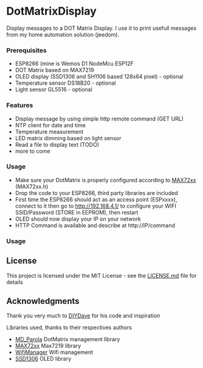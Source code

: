 # DotMatrixDisplay

Display messages to a DOT Matrix Display.
I use it to print usefull messages from my home automation solution (jeedom).

### Prerequisites

* ESP8266 (mine is Wemos D1 NodeMcu  ESP12F 
* DOT Matrix based on MAX7219
* OLED display (SSD1306 and SH1106 based 128x64 pixel) - optional
* Temperature sensor DS18B20 - optional
* Light sensor GL5516 - optional

### Features
* Display message by using simple http remote command (GET URL)
* NTP client for date and time
* Temperature measurement
* LED matrix dimming based on light sensor
* Read a file to display text (TODO)
* more to come

### Usage
* Make sure your DotMatrix is properly configured according to [MAX72xx](https://github.com/MajicDesigns/MD_MAX72XX) (MAX72xx.h)
* Drop the code to your ESP8266, third party libraries are included
* First time the ESP8266 should act as an access point (ESPxxxx), connect to it then go to http://192.168.4.1/ to configure your WIFI SSID/Password (STORE in EEPROM), then restart
* OLED should now display your IP on your network
* HTTP Command is available and describe at http://IP/command

### Usage 

## License

This project is licensed under the MIT License - see the [LICENSE.md](LICENSE.md) file for details

## Acknowledgments

Thank you very much to [DIYDave](https://github.com/DIYDave/ScrollText-ESP8266) for his code and inspiration 

Libraries used, thanks to their respectives authors
* [MD_Parola](https://github.com/MajicDesigns/MD_Parola) DotMatrix management library
* [MAX72xx](https://github.com/MajicDesigns/MD_MAX72XX) Max7219 library
* [WifiManager](https://github.com/tzapu/WiFiManager) Wifi management
* [SSD1306](https://github.com/squix78/esp8266-oled-ssd1306) OLED library
